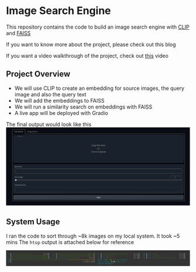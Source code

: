 # Image Search Engine
This repository contains the code to build an image search engine with [CLIP](https://openai.com/blog/clip/) and [FAISS](https://github.com/facebookresearch/faiss/wiki/)

If you want to know more about the project, please check out this blog

If you want a video walkthrough of the project, check out [this](https://www.youtube.com/watch?v=bCP-CHmn-DI) video

## Project Overview
* We will use CLIP to create an embedding for source images, the query image and also the query text
* We will add the embeddings to FAISS
* We will run a similarity search on embeddings with FAISS
* A live app will be deployed with Gradio

The final output would look like this
![app](https://github.com/Dhairya10/image-search-engine/blob/master/assets/app.png?raw=true)


## System Usage
I ran the code to sort through ~8k images on my local system. It took ~5 mins
The `htop` output is attached below for reference

![htop](https://github.com/Dhairya10/image-search-engine/blob/master/assets/htop.png?raw=true)